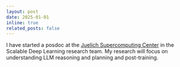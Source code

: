 ```yaml
---
layout: post
date: 2025-01-01
inline: true
related_posts: false
---
```


I have started a posdoc at the [Juelich Supercomputing Center](https://www.fz-juelich.de/en/ias/jsc) in the Scalable Deep Learning research team. My research will focus on understanding LLM reasoning and planning and post-training.
